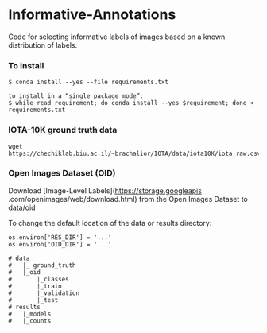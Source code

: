 

# Informative-Annotations

Code for selecting informative labels of images based on a known distribution of labels.

### To install   
```
$ conda install --yes --file requirements.txt

to install in a “single package mode”:
$ while read requirement; do conda install --yes $requirement; done < 
requirements.txt
```

### IOTA-10K ground truth data 
```
wget https://chechiklab.biu.ac.il/~brachalior/IOTA/data/iota10K/iota_raw.csv.tar.gz
```
### Open Images Dataset (OID)
Download [Image-Level Labels](https://storage.googleapis
.com/openimages/web/download.html) from the Open Images Dataset to data/oid 

To change the default location of the data or results directory: 
```
os.environ['RES_DIR'] = '...'
os.environ['OID_DIR'] = '...'
``` 
    # data
    #   |_ ground_truth
    #   |_oid
    #       |_classes
    #       |_train
    #       |_validation
    #       |_test
    # results
    #   |_models
    #   |_counts